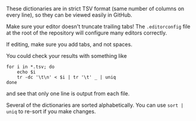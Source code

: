 These dictionaries are in strict TSV format (same number of columns on
every line), so they can be viewed easily in GitHub.

Make sure your editor doesn't truncate trailing tabs!  The
`.editorconfig` file at the root of the repository will configure many
editors correctly.

If editing, make sure you add tabs, and not spaces.

You could check your results with something like
```
for i in *.tsv; do
	echo $i
	tr -dc '\t\n' < $i | tr '\t' _ | uniq
done
```
and see that only one line is output from each file.

Several of the dictionaries are sorted alphabetically.  You can use `sort | uniq`
to re-sort if you make changes.
